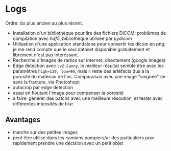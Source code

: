 # Logs

Ordre: du plus ancien au plus récent.

- Installation d'un bibliothèque pour lire des fichiers DICOM: problèmes de compilation avec _hdf5_, bibliothèque utilisée par _pydicom_
- Utilisation d'une application standalone pour convertir les dicom en png: je me rend compte que le seul dataset disponible gratuitement et librement n'est pas intéréssant.
- Recherche d'images de radios sur internet, directement (google images)
- Edge detection avec `cv2.Canny`, le meilleur résultat semble être avec les paramètres `high=130, low=90`, mais il reste des artéfacts dus à la porosité du matériau de l'os. Comparaison avec une image "soignée" (ie sans la fracture, via Photoshop)
- autocrop par edge detection
- essai en floutant l'image pour compenser la porosité
- à faire: générer des batchs avec une meilleure résoution, et tester avec différentes intensités de blur

## Avantages
- marche sur des petites images
- peut être utilisé dans les camions pompiers/ar des particuliers pour rapidement prendre une décision avec un petit objet
